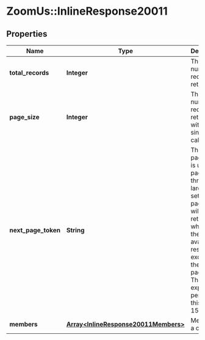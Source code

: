 # ZoomUs::InlineResponse20011

## Properties
Name | Type | Description | Notes
------------ | ------------- | ------------- | -------------
**total_records** | **Integer** | The total number of records returned. | [optional] 
**page_size** | **Integer** | The number of records returned with a single API call.  | [optional] 
**next_page_token** | **String** | The next page token is used to paginate through large result sets. A next page token will be returned whenever the set of available results exceeds the current page size. The expiration period for this token is 15 minutes. | [optional] 
**members** | [**Array&lt;InlineResponse20011Members&gt;**](InlineResponse20011Members.md) | Members in a channel. | [optional] 


